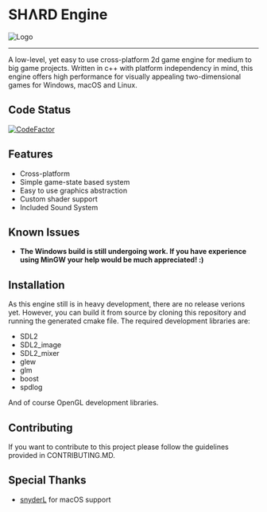 # SHɅRD Engine

![Logo](http://shvrd.erdlof.org/shvrdheader.png "SHARD - Logo")

---

A low-level, yet easy to use cross-platform 2d game engine for medium to big game projects.
Written in c++ with platform independency in mind, this engine offers high performance for visually appealing two-dimensional games for Windows, macOS and Linux.

## Code Status
[![CodeFactor](https://www.codefactor.io/repository/github/shvrd/shvrdengine/badge/master)](https://www.codefactor.io/repository/github/shvrd/shvrdengine/overview/master)

## Features

* Cross-platform
* Simple game-state based system
* Easy to use graphics abstraction
* Custom shader support
* Included Sound System

## Known Issues

* **The Windows build is still undergoing work. If you have experience using MinGW your help would be much appreciated! :)**

## Installation

As this engine still is in heavy development, there are no release verions yet. However, you can build it from source
by cloning this repository and running the generated cmake file.
The required development libraries are:

* SDL2
* SDL2_image
* SDL2_mixer
* glew
* glm
* boost
* spdlog

And of course OpenGL development libraries.

## Contributing

If you want to contribute to this project please follow the guidelines provided in CONTRIBUTING.MD.

## Special Thanks

* [snyderL](https://github.com/snyderl) for macOS support

